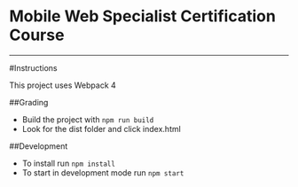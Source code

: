 # Mobile Web Specialist Certification Course
---

#Instructions

This project uses Webpack 4

##Grading

- Build the project with ```npm run build```
- Look for the dist folder and click index.html

##Development

- To install run ```npm install```
- To start in development mode run ```npm start```

